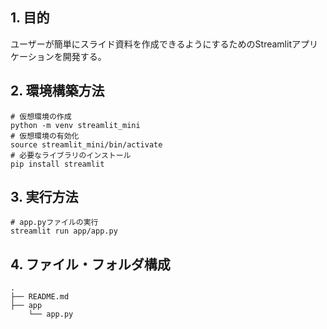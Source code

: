 ## 1. 目的
ユーザーが簡単にスライド資料を作成できるようにするためのStreamlitアプリケーションを開発する。

## 2. 環境構築方法
```
# 仮想環境の作成
python -m venv streamlit_mini
# 仮想環境の有効化
source streamlit_mini/bin/activate
# 必要なライブラリのインストール
pip install streamlit
```

## 3. 実行方法
```
# app.pyファイルの実行
streamlit run app/app.py
```

## 4. ファイル・フォルダ構成
```
.
├── README.md
├── app
    └── app.py
```